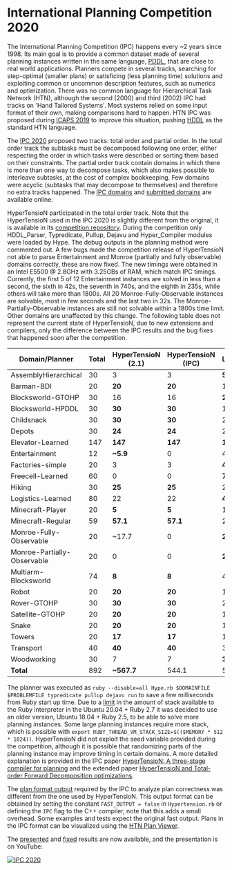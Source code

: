 # International Planning Competition 2020
The International Planning Competition (IPC) happens every ~2 years since 1998.
Its main goal is to provide a common dataset made of several planning instances written in the same language, [PDDL](https://en.wikipedia.org/wiki/Planning_Domain_Definition_Language), that are close to real world applications.
Planners compete in several tracks, searching for step-optimal (smaller plans) or satisficing (less planning time) solutions and exploiting common or uncommon description features, such as numerics and optimization.
There was no common language for Hierarchical Task Network (HTN), although the second (2000) and third (2002) IPC had tracks on 'Hand Tailored Systems'.
Most systems relied on some input format of their own, making comparisons hard to happen.
HTN IPC was proposed during [ICAPS 2019](https://www.uni-ulm.de/fileadmin/website_uni_ulm/iui.inst.090/Publikationen/2019/Behnke2019HTNIPC.pdf) to improve this situation, pushing [HDDL](https://gki.informatik.uni-freiburg.de/papers/hoeller-etal-aaai20.pdf) as the standard HTN language.

The [IPC 2020](https://gki.informatik.uni-freiburg.de/competition/) proposed two tracks: total order and partial order.
In the total order track the subtasks must be decomposed following one order, either respecting the order in which tasks were described or sorting them based on their constraints.
The partial order track contain domains in which there is more than one way to decompose tasks, which also makes possible to interleave subtasks, at the cost of complex bookkeeping.
Few domains were acyclic (subtasks that may decompose to themselves) and therefore no extra tracks happened.
The [IPC domains](../../../../../panda-planner-dev/ipc2020-domains) and [submitted domains](../../../../../panda-planner-dev/domains) are available online.

HyperTensioN participated in the total order track.
Note that the HyperTensioN used in the IPC 2020 is slightly different from the original, it is available in its [competition repository](https://gitlab.anu.edu.au/u1092535/ipc2020-competitor-4).
During the competition only HDDL_Parser, Typredicate, Pullup, Dejavu and Hyper_Compiler modules were loaded by Hype.
The debug outputs in the planning method were commented out.
A few bugs made the competition release of HyperTensioN not able to parse Entertainment and Monroe (partially and fully observable) domains correctly, these are now fixed.
The new timings were obtained in an Intel E5500 @ 2.8GHz with 3.25GBs of RAM, which match IPC timings.
Currently, the first 5 of 12 Entertainment instances are solved in less than a second, the sixth in 42s, the seventh in 740s, and the eighth in 235s, while others will take more than 1800s.
All 20 Monroe-Fully-Observable instances are solvable, most in few seconds and the last two in 32s.
The Monroe-Partially-Observable instances are still not solvable within a 1800s time limit.
Other domains are unaffected by this change.
The following table does not represent the current state of HyperTensioN, due to new extensions and compilers, only the difference between the IPC results and the bug fixes that happened soon after the competition.

Domain/Planner | Total | HyperTensioN (2.1) | HyperTensioN (IPC) | Lilotane | PDDL4J-TO | PDDL4J-PO | HPDL | pyHiPOP
--- | --- | --- | --- | --- | --- | --- | --- | ---
AssemblyHierarchical | 30 | 3 | 3 | **5** | 2 | 1 | 0 | 0.5
Barman-BDI | 20 | **20** | **20** | 16 | 11 | 5.5 | 10 | 0
Blocksworld-GTOHP | 30 | 16 | 16 | **22.1** | 16 | 8.5 | 6.6 | 0.5
Blocksworld-HPDDL | 30 | **30** | **30** | 1 | 0 | 0 | 0 | 0
Childsnack | 30 | **30** | **30** | 29 | 20.9 | 10.5 | 11 | 0
Depots | 30 | **24** | **24** | 23.4 | 23 | 11.4 | 11 | 0
Elevator-Learned | 147 | **147** | **147** | **147** | 2 | 1 | 5.5 | 1
Entertainment | 12 | **~5.9** | 0 | 4.6 | 4.6 | 1.5 | 0 | 0.5
Factories-simple | 20 | 3 | 3 | **4** | 0 | 0 | 0 | 0.5
Freecell-Learned | 60 | 0 | 0 | **7.7** | 0 | 0 | 0 | 0
Hiking | 30 | **25** | **25** | 21.3 | 17 | 7.3 | 0 | 0
Logistics-Learned | 80 | 22 | 22 | **43.2** | 0 | 0 | 0 | 0
Minecraft-Player | 20 | **5** | **5** | 1 | 1 | 0.5 | 1.5 | 0
Minecraft-Regular | 59 | **57.1** | **57.1** | 29.2 | 23 | 11.5 | 17.5 | 0
Monroe-Fully-Observable | 20 | ~17.7 | 0 | **20** | **20** | 9.9 | 3.2 | 0
Monroe-Partially-Observable | 20 | 0 | 0 | **20** | 1 | 0.5 | 0 | 0
Multiarm-Blocksworld | 74 | **8** | **8** | 4 | 0 | 0 | 0.5 | 0
Robot | 20 | **20** | **20** | 11 | 6 | 3 | 0 | 0.5
Rover-GTOHP | 30 | **30** | **30** | 21.3 | 27.5 | 12.8 | 15 | 3
Satellite-GTOHP | 20 | **20** | **20** | 15 | **20** | 5 | 0 | 3.5
Snake | 20 | **20** | **20** | 17.1 | **20** | 10 | 3.5 | 1
Towers | 20 | **17** | **17** | 10 | 16 | 7.5 | 5.5 | 1
Transport | 40 | **40** | **40** | 35 | 33.2 | 16.5 | 0.5 | 8.6
Woodworking | 30 | 7 | 7 | **30** | 6 | 3 | 1.5 | 2
**Total** | 892 | **~567.7** | 544.1 | 537.9 | 270.2 | 126.9 | 92.8 | 22.5

The planner was executed as ``ruby --disable=all Hype.rb $DOMAINFILE $PROBLEMFILE typredicate pullup dejavu run`` to save a few milliseconds from Ruby start up time.
Due to a [limit](https://bugs.ruby-lang.org/issues/16616) in the amount of stack available to the Ruby interpreter in the Ubuntu 20.04 + Ruby 2.7 it was decided to use an older version, Ubuntu 18.04 + Ruby 2.5, to be able to solve more planning instances.
Some large planning instances require more stack, which is possible with ``export RUBY_THREAD_VM_STACK_SIZE=$(($MEMORY * 512 * 1024))``.
HyperTensioN did not exploit the seed variable provided during the competition, although it is possible that randomizing parts of the planning instance may improve timing in certain domains.
A more detailed explanation is provided in the IPC paper [HyperTensioN: A three-stage compiler for planning](https://gki.informatik.uni-freiburg.de/competition/proceedings.pdf#page=14) and the extended paper [HyperTensioN and Total-order Forward Decomposition optimizations](https://arxiv.org/pdf/2207.00345.pdf).

The [plan format output](https://gki.informatik.uni-freiburg.de/ipc2020/format.pdf) required by the IPC to analyze plan correctness was different from the one used by HyperTensioN.
This output format can be obtained by setting the constant ``FAST_OUTPUT = false`` in ``Hypertension.rb`` or defining the ``IPC`` flag to the C++ compiler, note that this adds a small overhead.
Some examples and tests expect the original fast output.
Plans in the IPC format can be visualized using the [HTN Plan Viewer](https://maumagnaguagno.github.io/HTN_Plan_Viewer/).

The [presented](https://gki.informatik.uni-freiburg.de/competition/results.pdf) and [fixed](https://gki.informatik.uni-freiburg.de/competition/results-fixed.pdf) results are now available, and the presentation is on YouTube:

[![IPC 2020](https://img.youtube.com/vi/SSaw5YmxpaA/0.jpg)](https://www.youtube.com/watch?v=SSaw5YmxpaA "International Planning Competition (IPC) 2020 on Hierarchical Task Network (HTN) Planning: Results")